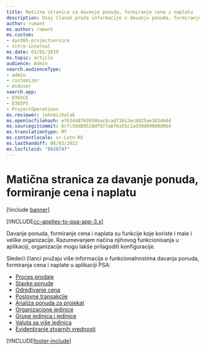 ```yaml
---
title: Matična stranica za davanje ponuda, formiranje cena i naplatu
description: Ovaj članak pruža informacije o davanju ponuda, formiranju cena i naplati.
author: rumant
ms.author: rumant
ms.custom:
- dyn365-projectservice
- intro-internal
ms.date: 03/01/2019
ms.topic: article
audience: Admin
search.audienceType:
- admin
- customizer
- enduser
search.app:
- D365CE
- D365PS
- ProjectOperations
ms.reviewer: johnmichalak
ms.openlocfilehash: ef63d48703059bac8cadf3b12ecb025ae103d44d
ms.sourcegitcommit: 6cfc50d89528df977a8f6a55c1ad39d99800d9b4
ms.translationtype: MT
ms.contentlocale: sr-Latn-RS
ms.lasthandoff: 06/03/2022
ms.locfileid: "8926747"
---
```

# <a name="quoting-pricing-and-billing-home-page"></a>Matična stranica za davanje ponuda, formiranje cena i naplatu

[!include [banner](../includes/psa-now-project-operations.md)]

[!INCLUDE[cc-applies-to-psa-app-3.x](../includes/cc-applies-to-psa-app-3x.md)]

Davanje ponuda, formiranje cena i naplata su funkcije koje koriste i male i velike organizacije. Razumevanjem načina njihovog funkcionisanja u aplikaciji, organizacije mogu lakše prilagoditi konfiguracije.

Sledeći članci pružaju više informacija o funkcionalnostima davanja ponuda, formiranja cena i naplate u aplikaciji PSA:

- [Proces prodaje](basic-sales-process.md)
- [Stavke ponude](basic-quote-lines.md)
- [Određivanje cena](basic-pricing.md)
- [Poslovne transakcije](basic-business-transactions.md)
- [Analiza ponuda za projekat](basic-analyzing-quotes.md)
- [Organizacione jedinice](advanced-organizational.md)
- [Grupe jedinica i jedinice](advanced-units.md)
- [Valuta sa više jedinica](advanced-currency.md)
- [Evidentiranje stvarnih vrednosti](advanced-actuals.md)


[!INCLUDE[footer-include](../includes/footer-banner.md)]
